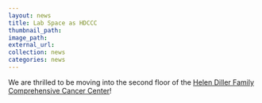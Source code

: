 ```yaml
---
layout: news
title: Lab Space as HDCCC
thumbnail_path: 
image_path:
external_url:
collection: news
categories: news
---
```

We are thrilled to be moving into the second floor of the [Helen Diller Family Comprehensive Cancer Center](http://cancer.ucsf.edu/)!